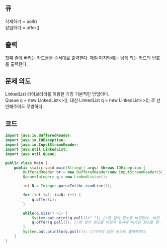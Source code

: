 ## 큐
삭제하기 = poll() <br>
삽입하기 = offer() <br>

## 출력
첫째 줄에 버리는 카드들을 순서대로 출력한다. 제일 마지막에는 남게 되는 카드의 번호를 출력한다.

## 문제 의도
LinkedList 라이브러리를 이용한 가장 기본적인 방법이다. <br>
Queue<Integer> q = new LinkedList<>(); 대신 LinkedList<Integer> q = new LinkedList<>(); 로 선언해주어도 무방하다.
  
## 코드
```java
import java.io.BufferedReader;
import java.io.IOException;
import java.io.InputStreamReader;
import java.util.LinkedList;
import java.util.Queue;

public class Main {
    public static void main(String[] args) throws IOException {
        BufferedReader br = new BufferedReader(new InputStreamReader(System.in));
        Queue<Integer> q = new LinkedList<>();

        int N = Integer.parseInt(br.readLine());

        for (int i=1; i<=N; i++) {
            q.offer(i);
        }

        while(q.size() >1) {
            System.out.print(q.poll()+" "); //맨 앞의 원소를 버리면서, 버린 원소 출력하기
            q.offer(q.poll()); //맨 앞의 원소를 버림과 동시에 버려진 원소를 맨 뒤로 삽입
        }
        System.out.println(q.poll()); //마지막 남은 원소도 출력해준다.
    }
}
```  

